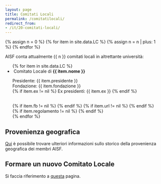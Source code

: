 ```yaml
---
layout: page
title: Comitati Locali
permalink: /comitatilocali/
redirect_from:
- /it/20-comitati-locali/
---
```


{% assign n = 0 %}
{% for item in site.data.LC %}
{% assign n = n | plus: 1 %}
{% endfor %}

AISF conta attualmente {{ n }} comitati locali in altrettante università:

<ul class="collection">
{% for item in site.data.LC %}
<li class="collection-item avatar" id="{{ item.nome }}">
<!-- <div class="tertiary-content">
	<img src="{{ item.logo }}">
</div> -->
<img src="{{ item.img }}" alt="" class="circle">
Comitato Locale	di <b> {{ item.nome }} </b>
<p>
Presidente: {{ item.presidente }} 
<br>
Fondazione: {{ item.fondazione }}
<br>
{% if item.ex != nil %}
Ex presidenti: {{ item.ex }}
{% endif %} 				
</p>
<br>
{% if item.fb != nil %}	
<a href="{{ item.fb }}" target="_blank" title="Pagina Facebook">
<i class="fa fa-lg fa-facebook-square" aria-hidden="true"></i>
</a>
{% endif %}
{% if item.url != nil %}	
<a href="{{ item.url }}" target="_blank" title="Pagina Web">
<i class="fas fa-lg fa-globee" aria-hidden="true"></i>
</a>
{% endif %}
{% if item.regolamento != nil %}
<a href="{{ item.regolamento }}" target="_blank" title="Regolamento Interno">
<i class="fa fa-lg fa-file-text"></i>
</a>
{% endif %}
<a href="mailto:{{ item.mail }}&#64;&#97;&#105;&#45;&#115;&#102;&#46;&#105;&#116;" title="Indirizzo email">
<i class="fa fa-lg fa-envelope"></i>
</a>
</li>
{% endfor %}
</ul>


## Provenienza geografica

<a href="/geo/">Qui</a> è possibile trovare ulteriori informazioni sullo storico della provenienza geografica dei membri AISF.

## Formare un nuovo Comitato Locale

Si faccia riferimento a [questa](/nuovocomitatolocale/) pagina.

